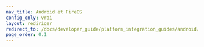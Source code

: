 ```yaml
---
nav_title: Android et FireOS
config_only: vrai
layout: rediriger
redirect_to: /docs/developer_guide/platform_integration_guides/android/initial_sdk_setup/android_sdk_integration/
page_order: 0.1
---
```


